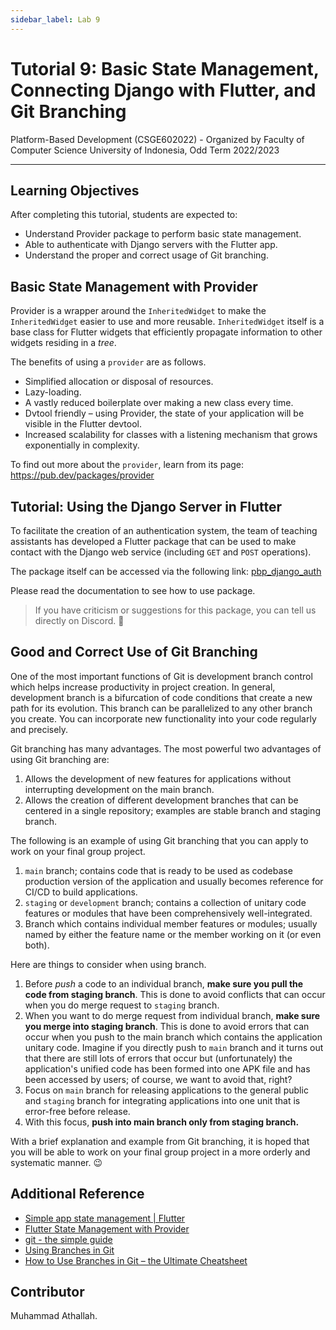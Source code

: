 ```yaml
---
sidebar_label: Lab 9
---
```


# Tutorial 9: Basic State Management, Connecting Django with Flutter, and Git Branching

Platform-Based Development (CSGE602022) - Organized by Faculty of Computer Science University of Indonesia, Odd Term 2022/2023

---

## Learning Objectives

After completing this tutorial, students are expected to:

- Understand Provider package to perform basic state management.
- Able to authenticate with Django servers with the Flutter app.
- Understand the proper and correct usage of Git branching.

## Basic State Management with Provider

Provider is a wrapper around the `InheritedWidget` to make the `InheritedWidget` easier to use and more reusable. `InheritedWidget` itself is a base class for Flutter widgets that efficiently propagate information to other widgets residing in a *tree*.

The benefits of using a `provider` are as follows.

- Simplified allocation or disposal of resources.
- Lazy-loading.
- A vastly reduced boilerplate over making a new class every time.
- Dvtool friendly – using Provider, the state of your application will be visible in the Flutter devtool.
- Increased scalability for classes with a listening mechanism that grows exponentially in complexity.

To find out more about the `provider`, learn from its page: <https://pub.dev/packages/provider>

## Tutorial: Using the Django Server in Flutter

To facilitate the creation of an authentication system, the team of teaching assistants has developed a Flutter package that can be used to make contact with the Django web service (including `GET` and `POST` operations).

The package itself can be accessed via the following link: [pbp_django_auth](https://pub.dev/packages/pbp_django_auth)

Please read the documentation to see how to use package.

> If you have criticism or suggestions for this package, you can tell us directly on Discord. 🤩

## Good and Correct Use of Git Branching

One of the most important functions of Git is development branch control which helps increase productivity in project creation. In general, development branch is a bifurcation of code conditions that create a new path for its evolution. This branch can be parallelized to any other branch you create. You can incorporate new functionality into your code regularly and precisely.

Git branching has many advantages. The most powerful two advantages of using Git branching are:

1. Allows the development of new features for applications without interrupting development on the main branch.
2. Allows the creation of different development branches that can be centered in a single repository; examples are stable branch and staging branch.

The following is an example of using Git branching that you can apply to work on your final group project.

1. `main` branch; contains code that is ready to be used as codebase production version of the application and usually becomes reference for CI/CD to build applications.
2. `staging` or `development` branch; contains a collection of unitary code features or modules that have been comprehensively well-integrated.
3. Branch which contains individual member features or modules; usually named by either the feature name or the member working on it (or even both).

Here are things to consider when using branch.

1. Before *push* a code to an individual branch, **make sure you pull the code from staging branch**. This is done to avoid conflicts that can occur when you do merge request to `staging` branch.
2. When you want to do merge request from individual branch, **make sure you merge into staging branch**. This is done to avoid errors that can occur when you push to the main branch which contains the application unitary code. Imagine if you directly push to `main` branch and it turns out that there are still lots of errors that occur but (unfortunately) the application's unified code has been formed into one APK file and has been accessed by users; of course, we want to avoid that, right?
3. Focus on `main` branch for releasing applications to the general public and `staging` branch for integrating applications into one unit that is error-free before release.
4. With this focus, **__push into main branch only from staging branch.__**

With a brief explanation and example from Git branching, it is hoped that you will be able to work on your final group project in a more orderly and systematic manner. 😉

## Additional Reference

- [Simple app state management | Flutter](https://docs.flutter.dev/development/data-and-backend/state-mgmt/simple)
- [Flutter State Management with Provider](https://blog.devgenius.io/flutter-state-management-with-provider-5a57eca108f1)
- [git - the simple guide](https://rogerdudler.github.io/git-guide/index.html)
- [Using Branches in Git](https://uoftcoders.github.io/studyGroup/lessons/git/branches/lesson/)
- [How to Use Branches in Git – the Ultimate Cheatsheet](https://www.freecodecamp.org/news/how-to-use-branches-in-git/)

## Contributor

Muhammad Athallah.
